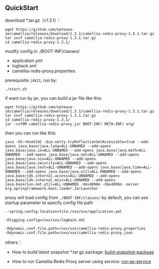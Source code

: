 
## QuickStart

download *.tar.gz（v1.3.1）：
```
wget https://github.com/netease-im/camellia/releases/download/1.3.1/camellia-redis-proxy-1.3.1.tar.gz
tar zxvf camellia-redis-proxy-1.3.1.tar.gz
cd camellia-redis-proxy-1.3.1/
```
modify config in ./BOOT-INF/classes/
* application.yml
* logback.xml
* camellia-redis-proxy.properties

prerequisite `jdk21`, run by: 
```
./start.sh
```

if want run by jar, you can build a jar file like this:  
```
wget https://github.com/netease-im/camellia/releases/download/1.3.1/camellia-redis-proxy-1.3.1.tar.gz
tar zxvf camellia-redis-proxy-1.3.1.tar.gz
cd camellia-redis-proxy-1.3.1/
jar -cvf0M camellia-redis-proxy.jar BOOT-INF/ META-INF/ org/
```
then you can run like this:  
```
java -XX:+UseG1GC -Dio.netty.tryReflectionSetAccessible=true --add-opens java.base/java.lang=ALL-UNNAMED --add-opens java.base/java.io=ALL-UNNAMED --add-opens java.base/java.math=ALL-UNNAMED --add-opens java.base/java.net=ALL-UNNAMED --add-opens java.base/java.nio=ALL-UNNAMED --add-opens java.base/java.security=ALL-UNNAMED --add-opens java.base/java.text=ALL-UNNAMED --add-opens java.base/java.time=ALL-UNNAMED --add-opens java.base/java.util=ALL-UNNAMED --add-opens java.base/jdk.internal.access=ALL-UNNAMED --add-opens java.base/jdk.internal.misc=ALL-UNNAMED --add-opens java.base/sun.net.util=ALL-UNNAMED -Xms4096m -Xmx4096m -server org.springframework.boot.loader.JarLauncher  
```

proxy will load config from `./BOOT-INF/classes/` by default, you can use startup parameter to specify config file path  
```
--spring.config.location=file:/xxx/xxx/application.yml
```
```
-Dlogging.config=/xxx/xxx/logback.xml
```
```
-Ddynamic.conf.file.path=/xxx/xxx/camellia-redis-proxy.properties
-Ddynamic.conf.file.path=/xxx/xxx/camellia-redis-proxy.json
```



others：

* How to build latest snapshot *.tar.gz package: [build-snapshot-package](build-snapshot-package.md)  

* How to run Camellia Redis Proxy server using service: [run-as-service](run-as-services.md)  


